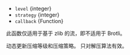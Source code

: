 <!-- YAML
added: v0.11.4
-->

* `level` {integer}
* `strategy` {integer}
* `callback` {Function}

此函数仅适用于基于 zlib 的流，即不适用于 Brotli。

动态更新压缩等级和压缩策略。
只对解压算法有效。

